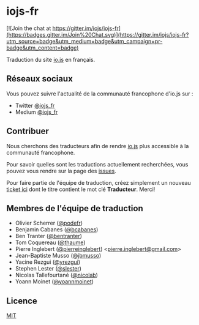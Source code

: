 # iojs-fr

[![Join the chat at https://gitter.im/iojs/iojs-fr](https://badges.gitter.im/Join%20Chat.svg)](https://gitter.im/iojs/iojs-fr?utm_source=badge&utm_medium=badge&utm_campaign=pr-badge&utm_content=badge)

Traduction du site [io.js](https://iojs.org/) en français.

## Réseaux sociaux

Vous pouvez suivre l'actualité de la communauté francophone d'io.js sur :
 * Twitter [@iojs_fr](https://twitter.com/iojs_fr)
 * Medium [@iojs_fr](https://medium.com/@iojs_fr)


## Contribuer

Nous cherchons des traducteurs afin de rendre [io.js](https://iojs.org/) plus accessible à la communauté francophone.

Pour savoir quelles sont les traductions actuellement recherchées, vous pouvez vous rendre sur la page des [issues](https://github.com/iojs/iojs-fr/issues).

Pour faire partie de l'équipe de traduction, créez simplement un nouveau [ticket ici](https://github.com/iojs/iojs-fr/issues) dont le titre contient le mot clé __Traducteur__. Merci!

## Membres de l'équipe de traduction

- Olivier Scherrer ([@podefr](https://github.com/podefr))
- Benjamin Cabanes ([@bcabanes](https://github.com/bcabanes))
- Ben Tranter ([@bentranter](https://github.com/bentranter))
- Tom Coquereau ([@thaume](https://github.com/thaume))
- Pierre Inglebert ([@pierreinglebert](https://github.com/pierreinglebert)) &lt;pierre.inglebert@gmail.com&gt;
- Jean-Baptiste Musso ([@jbmusso](https://github.com/jbmusso))
- Yacine Rezgui ([@yrezgui](https://github.com/yrezgui))
- Stephen Lester ([@slester](https://github.com/slester))
- Nicolas Tallefourtané ([@nicolab](https://github.com/nicolab))
- Yoann Moinet ([@yoannmoinet](https://github.com/yoannmoinet))


## Licence

[MIT](https://tldrlegal.com/license/mit-license)
